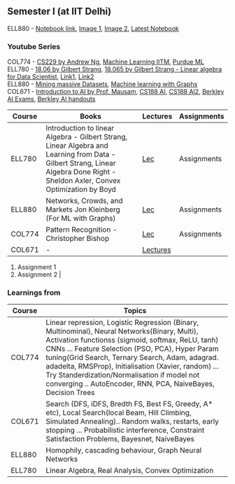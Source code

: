 ## Semester I (at IIT Delhi)

ELL880 - [Notebook link](https://colab.research.google.com/drive/1jx1sSc9NH_QJGxJq2JxNNZMg2oKJLkVh?usp=sharing), [Image 1](https://gauravmeena0708.github.io/1.png), [Image 2](https://gauravmeena0708.github.io/2.png), [Latest Notebook](https://colab.research.google.com/drive/1eSW6EO_cQZMkDxqI2Dxrf8nvPprsljkn?usp=sharing)

### Youtube Series
COL774 - [CS229 by Andrew Ng](https://www.youtube.com/watch?v=het9HFqo1TQ), [Machine Learning IITM](https://www.youtube.com/playlist?list=PLyqSpQzTE6M-SISTunGRBRiZk7opYBf_K), [Purdue ML](https://www.youtube.com/playlist?list=PL4FSfq6xtSvyqEsz3UUnAizemXJfQyDVD)  
ELL780 - [18.06 by Gilbert Strang](https://www.youtube.com/watch?v=JibVXBElKL0), [18.065 by Gilbert Strang - Linear algebra for Data Scientist](https://www.youtube.com/playlist?list=PLUl4u3cNGP63oMNUHXqIUcrkS2PivhN3k), [Link1](https://youtube.com/playlist?list=PLG4ZBab_DdoeZOWHJhUAA8fzTTumHP2O-&si=dbXdXR4-f-o3NfaV), [Link2](https://www.youtube.com/playlist?list=PLTYWkBB_Zi67KTmbeDxxBPxcEeqPfPC6f)  
ELL880 - [Mining massive Datasets](https://www.youtube.com/@miningmassivedatasets6799), [Machine learning with Graphs](https://www.youtube.com/playlist?list=PLoROMvodv4rPLKxIpqhjhPgdQy7imNkDn)  
COL671 - [Introduction to AI by Prof. Mausam](https://www.youtube.com/playlist?list=PLp6ek2hDcoNB_YJCruBFjhF79f5ZHyBuz), [CS188 AI](https://www.youtube.com/playlist?list=PL5gYI166VpDY6n0BGxNBkB-t1O0z4RmrJ), [CS188 AI2](https://www.youtube.com/playlist?list=PLsOUugYMBBJENfZ3XAToMsg44W7LeUVhF), [Berkley AI Exams](https://ai.berkeley.edu/exams.html), [Berkley AI handouts](https://ai.berkeley.edu/section_handouts.html)  





| Course  |     Books     |  Lectures | Assignments |
|----------|-------------|----------|----------|
| ELL780 |  Introduction to linear Algebra - Gilbert Strang, Linear Algebra and Learning from Data - Gilbert Strang, Linear Algebra Done Right - Sheldon Axler, Convex Optimization by Boyd | [Lec]() | Assignments |
| ELL880 |  Networks, Crowds, and Markets Jon Kleinberg (For ML with Graphs)  |  [Lec]() |  Assignments |
| COL774 |  Pattern Recognition - Christopher Bishop  |  [Lec]() | Assignments |
| COL671 |  - | [Lectures](https://drive.google.com/drive/folders/19jvNCQR4_2WWiuIHGHM-TuJFBOYwq0LN?usp=sharing) |
1. Assignment 1
2. Assignment 2 |



### Learnings from

| Course  |      Topics     |
|----------|-------------|
| COL774 | Linear repression, Logistic Regression (Binary, Multinominal), Neural Networks(Binary, Multi), Activation functionss (sigmoid, softmax, ReLU, tanh) CNNs ... Feature Selection (PSO, PCA), Hyper Param tuning(Grid Search, Ternary Search, Adam, adagrad. adadelta, RMSProp), Initialisation (Xavier, random) ... Try Standerdization/Normalisation if model not converging ..  AutoEncoder, RNN, PCA, NaiveBayes, Decision Trees |
| COL671 | Search (DFS, iDFS, Bredth FS, Best FS, Greedy, A* etc), Local Search(local Beam, Hill Climbing, Simulated Annealing).. Random walks, restarts, early stopping ... Probabilistic interference, Constraint Satisfaction Problems, Bayesnet, NaiveBayes|
| ELL880 | Homophily, cascading behaviour, Graph Neural Networks |
| ELL780 | Linear Algebra, Real Analysis, Convex Optimization |
